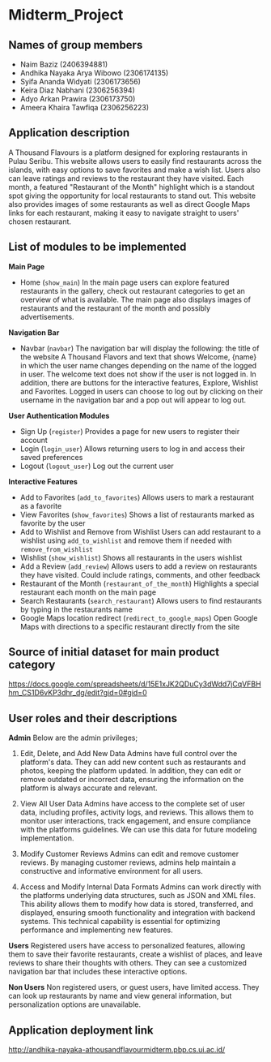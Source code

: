 # Midterm_Project


## **Names of group members**
- Naim Baziz (2406394881)
- Andhika Nayaka Arya Wibowo (2306174135)
- Syifa Ananda Widyati (2306173656)
- Keira Diaz Nabhani (2306256394)
- Adyo Arkan Prawira (2306173750)
- Ameera Khaira Tawfiqa (2306256223)


## **Application description**
A Thousand Flavours is a platform designed for exploring restaurants in Pulau Seribu. This website allows users to easily find restaurants across the islands, with easy options to save favorites and make a wish list. Users also can leave ratings and reviews to the restaurant they have visited. Each month, a featured "Restaurant of the Month" highlight which is a standout spot giving the opportunity for local restaurants to stand out. This website also provides images of some restaurants as well as direct Google Maps links for each restaurant, making it easy to navigate straight to users' chosen restaurant.


## **List of modules to be implemented**
**Main Page**
- Home (```show_main```)
In the main page users can explore featured restaurants in the gallery, check out restaurant categories to get an overview of what is available. The main page also displays images of restaurants and the restaurant of the month and possibly advertisements.


**Navigation Bar**
- Navbar (```navbar```)
The navigation bar will display the following: the title of the website A Thousand Flavors and text that shows Welcome, {name} in which the user name changes depending on the name of the logged in user. The welcome text does not show if the user is not logged in. In addition, there are buttons for the interactive features, Explore, Wishlist and Favorites.
Logged in users can choose to log out by clicking on their username in the navigation bar and a pop out will appear to log out.

**User Authentication Modules**
- Sign Up (```register```)
Provides a page for new users to register their account
- Login (```login_user```)
Allows returning users to log in and access their saved preferences
- Logout (```logout_user```)
Log out the current user

**Interactive Features**
- Add to Favorites (```add_to_favorites```)
Allows users to mark a restaurant as a favorite
- View Favorites (```show_favorites```)
Shows a list of restaurants marked as favorite by the user
- Add to Wishlist and Remove from Wishlist
Users can add restaurant to a wishlist using ```add_to_wishlist``` and remove them if needed with ```remove_from_wishlist```
- Wishlist (```show_wishlist```)
Shows all restaurants in the users wishlist
- Add a Review (```add_review```)
Allows users to add a review on restaurants they have visited. Could include ratings, comments, and other feedback
- Restaurant of the Month (```restaurant_of_the_month```)
Highlights a special restaurant each month on the main page
- Search Restaurants (```search_restaurant```)
Allows users to find restaurants by typing in the restaurants name
- Google Maps location redirect (```redirect_to_google_maps```)
Open Google Maps with directions to a specific restaurant directly from the site

## **Source of initial dataset for main product category**
https://docs.google.com/spreadsheets/d/15E1xJK2QDuCy3dWdd7jCqVFBHhm_CS1D6vKP3dhr_dg/edit?gid=0#gid=0


## **User roles and their descriptions**


**Admin**
Below are the admin privileges;


1. Edit, Delete, and Add New Data
Admins have full control over the platform's data. They can add new content such as restaurants and photos, keeping the platform updated. In addition, they can edit or remove outdated or incorrect data, ensuring the information on the platform is always accurate and relevant.


2. View All User Data
Admins have access to the complete set of user data, including profiles, activity logs, and reviews. This allows them to monitor user interactions, track engagement, and ensure compliance with the platforms guidelines. We can use this data for future modeling implementation.


3. Modify Customer Reviews
Admins can edit and remove customer reviews. By managing customer reviews, admins help maintain a constructive and informative environment for all users.

4. Access and Modify Internal Data Formats
Admins can work directly with the platforms underlying data structures, such as JSON and XML files. This ability allows them to modify how data is stored, transferred, and displayed, ensuring smooth functionality and integration with backend systems. This technical capability is essential for optimizing performance and implementing new features.


**Users**
Registered users have access to personalized features, allowing them to save their favorite restaurants, create a wishlist of places, and leave reviews to share their thoughts with others. They can see a customized navigation bar that includes these interactive options.


**Non Users**
Non registered users, or guest users, have limited access. They can look up restaurants by name and view general information, but personalization options are unavailable. 


## **Application deployment link**
http://andhika-nayaka-athousandflavourmidterm.pbp.cs.ui.ac.id/
